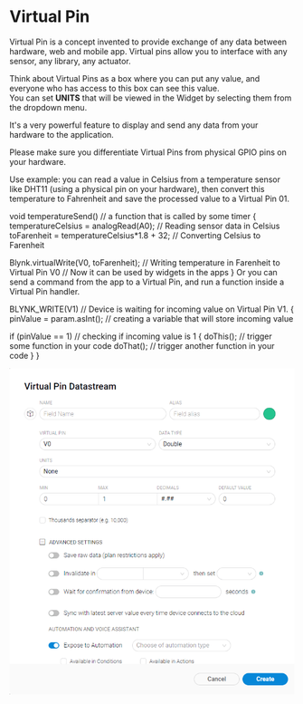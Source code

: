 # Virtual Pin

Virtual Pin is a concept invented to provide exchange of any data between hardware, web and mobile app. Virtual pins allow you to interface with any sensor, any library, any actuator.

Think about Virtual Pins as a box where you can put any value, and everyone who has access to this box can see this value.  
You can set **UNITS** that will be viewed in the Widget by selecting them from the dropdown menu.

It's a very powerful feature to display and send any data from your hardware to the application.

Please make sure you differentiate Virtual Pins from physical GPIO pins on your hardware.

Use example: you can read a value in Celsius from a temperature sensor like DHT11 \(using a physical pin on your hardware\), then convert this temperature to Fahrenheit and save the processed value to a Virtual Pin 01.

void temperatureSend\(\) // a function that is called by some timer { temperatureCelsius = analogRead\(A0\); // Reading sensor data in Celsius toFarenheit = temperatureCelsius\*1.8 + 32; // Converting Celsius to Farenheit

Blynk.virtualWrite\(V0, toFarenheit\); // Writing temperature in Farenheit to Virtual Pin V0 // Now it can be used by widgets in the apps } Or you can send a command from the app to a Virtual Pin, and run a function inside a Virtual Pin handler.

BLYNK\_WRITE\(V1\) // Device is waiting for incoming value on Virtual Pin V1. { pinValue = param.asInt\(\); // creating a variable that will store incoming value

if \(pinValue == 1\) // checking if incoming value is 1 { doThis\(\); // trigger some function in your code doThat\(\); // trigger another function in your code } }

![](../../../../.gitbook/assets/vpin_ds.png)

